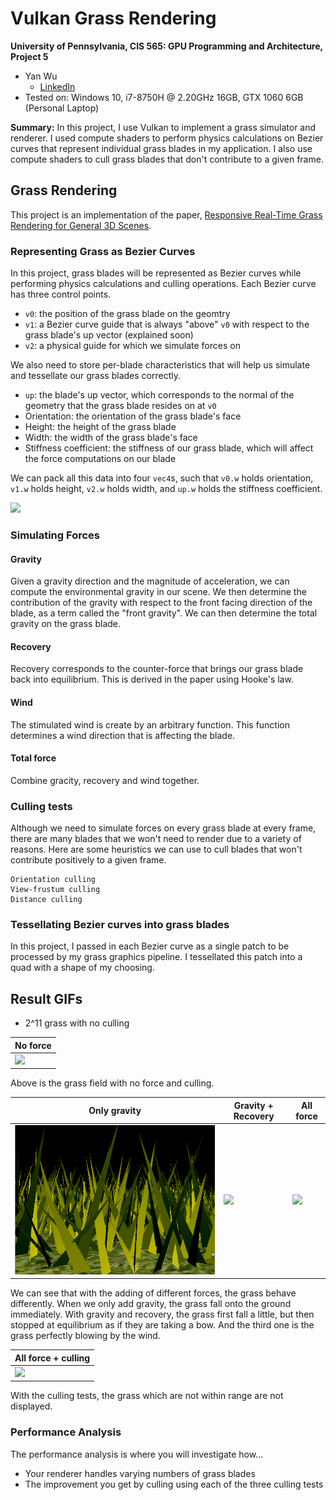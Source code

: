 Vulkan Grass Rendering
========================
**University of Pennsylvania, CIS 565: GPU Programming and Architecture, Project 5**
* Yan Wu
	* [LinkedIn](https://www.linkedin.com/in/yan-wu-a71270159/)
* Tested on: Windows 10, i7-8750H @ 2.20GHz 16GB, GTX 1060 6GB (Personal Laptop)

**Summary:**
In this project, I use Vulkan to implement a grass simulator and renderer. I
used compute shaders to perform physics calculations on Bezier curves that represent individual
grass blades in my application. I also use compute shaders to cull grass blades that don't contribute to a given frame.

## Grass Rendering

This project is an implementation of the paper, [Responsive Real-Time Grass Rendering for General 3D Scenes](https://www.cg.tuwien.ac.at/research/publications/2017/JAHRMANN-2017-RRTG/JAHRMANN-2017-RRTG-draft.pdf).

### Representing Grass as Bezier Curves

In this project, grass blades will be represented as Bezier curves while performing physics calculations and culling operations. 
Each Bezier curve has three control points.
* `v0`: the position of the grass blade on the geomtry
* `v1`: a Bezier curve guide that is always "above" `v0` with respect to the grass blade's up vector (explained soon)
* `v2`: a physical guide for which we simulate forces on

We also need to store per-blade characteristics that will help us simulate and tessellate our grass blades correctly.
* `up`: the blade's up vector, which corresponds to the normal of the geometry that the grass blade resides on at `v0`
* Orientation: the orientation of the grass blade's face
* Height: the height of the grass blade
* Width: the width of the grass blade's face
* Stiffness coefficient: the stiffness of our grass blade, which will affect the force computations on our blade

We can pack all this data into four `vec4`s, such that `v0.w` holds orientation, `v1.w` holds height, `v2.w` holds width, and 
`up.w` holds the stiffness coefficient.

![](img/blade_model.jpg)

### Simulating Forces

#### Gravity

Given a gravity direction and the magnitude of acceleration, we can compute the environmental gravity in
our scene. We then determine the contribution of the gravity with respect to the front facing direction of the blade, 
as a term called the "front gravity". We can then determine the total gravity on the grass blade.

#### Recovery

Recovery corresponds to the counter-force that brings our grass blade back into equilibrium. This is derived in the paper using Hooke's law.

#### Wind
The stimulated wind is create by an arbitrary function. This function determines a wind direction that is affecting the blade.

#### Total force

Combine gracity, recovery and wind together.

### Culling tests

Although we need to simulate forces on every grass blade at every frame, there are many blades that we won't need to render
due to a variety of reasons. Here are some heuristics we can use to cull blades that won't contribute positively to a given frame.

	Orientation culling
	View-frustum culling
	Distance culling

### Tessellating Bezier curves into grass blades

In this project, I passed in each Bezier curve as a single patch to be processed by my grass graphics pipeline. I tessellated this patch into a quad with a shape of my choosing. 

## Result GIFs
* 2^11 grass with no culling <br />

| No force |
|---------|
| ![](img/11_noforce_nocull.gif) |

Above is the grass field with no force and culling.

| Only gravity | Gravity + Recovery | All force |
|----------|----------|----------|
| ![](img/11_onlyg_nocull.gif) | ![](img/11_gandrecovery_nocull.gif) | ![](img/11_allforce_nocull.gif)|

We can see that with the adding of different forces, the grass behave differently. When we only add gravity, the grass fall onto the ground immediately. With gravity and recovery, the grass first fall a little, but then stopped at equilibrium as if they are taking a bow. And the third one is the grass perfectly blowing by the wind.

| All force + culling |
|---------|
| ![](img/15_allforce_culled.gif) |

With the culling tests, the grass which are not within range are not displayed.


### Performance Analysis

The performance analysis is where you will investigate how...
* Your renderer handles varying numbers of grass blades
* The improvement you get by culling using each of the three culling tests

